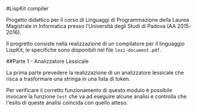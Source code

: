 #LispKit compiler

Progetto didattico per il corso di Linguaggi di Programmazione della Laurea Magistrale in Informatica presso l'Università degli Studi di Padova (AA 2015-2016).

Il progretto consiste nella realizzazione di un compilatore per il linguaggio LispKit, le specifiche sono disponibili nel file `lexi-document.pdf`.

##Parte 1 - Analizzatore Lessicale

La prima parte prevedere la realizzazione di un analizzatore lessicale che risca a trasformare una stringa in una lista di token.

Per verificare il corretto funzionamento di questo modulo è possibile invocare la funzione `test` che va ad eseguire alcune analisi e controlla che l'esito di queste analisi coincida con quello atteso.

